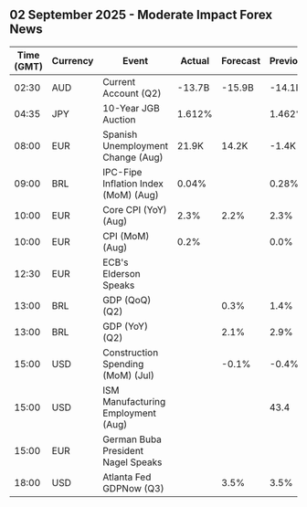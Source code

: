 ## 02 September 2025 - Moderate Impact Forex News

| Time (GMT) | Currency | Event | Actual | Forecast | Previous |
|------|----------|-------|--------|----------|----------|
| 02:30 | AUD | Current Account (Q2) | -13.7B | -15.9B | -14.1B |
| 04:35 | JPY | 10-Year JGB Auction | 1.612% |  | 1.462% |
| 08:00 | EUR | Spanish Unemployment Change (Aug) | 21.9K | 14.2K | -1.4K |
| 09:00 | BRL | IPC-Fipe Inflation Index (MoM) (Aug) | 0.04% |  | 0.28% |
| 10:00 | EUR | Core CPI (YoY) (Aug) | 2.3% | 2.2% | 2.3% |
| 10:00 | EUR | CPI (MoM) (Aug) | 0.2% |  | 0.0% |
| 12:30 | EUR | ECB's Elderson Speaks |  |  |  |
| 13:00 | BRL | GDP (QoQ) (Q2) |  | 0.3% | 1.4% |
| 13:00 | BRL | GDP (YoY) (Q2) |  | 2.1% | 2.9% |
| 15:00 | USD | Construction Spending (MoM) (Jul) |  | -0.1% | -0.4% |
| 15:00 | USD | ISM Manufacturing Employment (Aug) |  |  | 43.4 |
| 15:00 | EUR | German Buba President Nagel Speaks |  |  |  |
| 18:00 | USD | Atlanta Fed GDPNow (Q3) |  | 3.5% | 3.5% |
